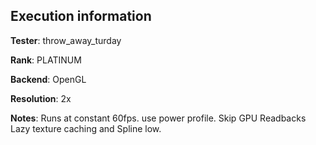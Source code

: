 ## Execution information


**Tester**: throw_away_turday

**Rank**: PLATINUM

**Backend**: OpenGL

**Resolution**: 2x

**Notes**: Runs at constant 60fps.  use power profile. Skip GPU Readbacks  Lazy texture caching and Spline low.